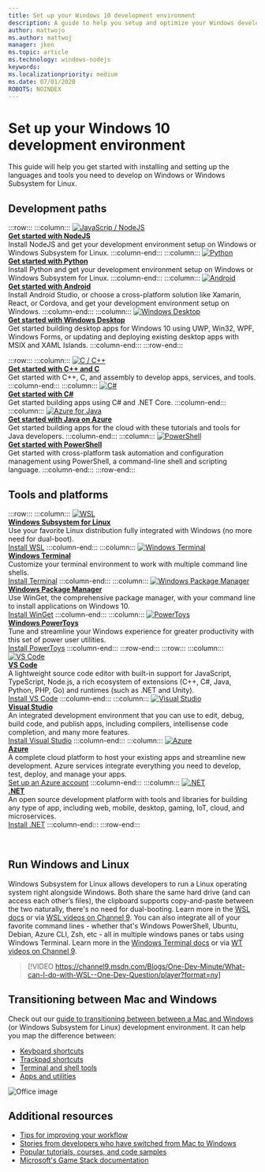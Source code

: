 ```yaml
---
title: Set up your Windows 10 development environment
description: A guide to help you setup and optimize your Windows development environment. We will get you started installing the languages and tools that you need to develop using Windows or Windows Subsystem for Linux.
author: mattwojo 
ms.author: mattwoj 
manager: jken
ms.topic: article
ms.technology: windows-nodejs
keywords: 
ms.localizationpriority: medium
ms.date: 07/01/2020
ROBOTS: NOINDEX
---
```


# Set up your Windows 10 development environment

This guide will help you get started with installing and setting up the languages and tools you need to develop on Windows or Windows Subsystem for Linux.

## Development paths

:::row:::
    :::column:::
       [![JavaScrip / NodeJS](../images/nodejs-logo.png)](https://docs.microsoft.com/windows/nodejs)<br>
        **[Get started with NodeJS](https://docs.microsoft.com/windows/nodejs)**<br>
        Install NodeJS and get your development environment setup on Windows or Windows Subsystem for Linux.
    :::column-end:::
    :::column:::
       [![Python](../images/python-logo.png)](https://docs.microsoft.com/windows/python)<br>
        **[Get started with Python](https://docs.microsoft.com/windows/python)**<br>
        Install Python and get your development environment setup on Windows or Windows Subsystem for Linux.
    :::column-end:::
    :::column:::
       [![Android](../images/android-logo.png)](https://docs.microsoft.com/windows/android)<br>
        **[Get started with Android](https://docs.microsoft.com/windows/android)**<br>
        Install Android Studio, or choose a cross-platform solution like Xamarin, React, or Cordova, and get your development environment setup on Windows.
    :::column-end:::
    :::column:::
       [![Windows Desktop](../images/windows-logo.png)](https://docs.microsoft.com/windows/apps/)<br>
        **[Get started with Windows Desktop](https://docs.microsoft.com/windows/apps/)**<br>
        Get started building desktop apps for Windows 10 using UWP, Win32, WPF, Windows Forms, or updating and deploying existing desktop apps with MSIX and XAML Islands.
    :::column-end:::
:::row-end:::

:::row:::
    :::column:::
       [![C / C++](../images/c-logo.png)](https://docs.microsoft.com/cpp/)<br>
        **[Get started with C++ and C](https://docs.microsoft.com/cpp/)**<br>
        Get started with C++, C, and assembly to develop apps, services, and tools.
    :::column-end:::
    :::column:::
       [![C#](../images/csharp-logo.png)](https://docs.microsoft.com/dotnet/csharp/)<br>
        **[Get started with C#](https://docs.microsoft.com/dotnet/csharp/)**<br>
        Get started building apps using C# and .NET Core.
    :::column-end:::
    :::column:::
       [![Azure for Java](../images/java-logo.png)](https://docs.microsoft.com/azure/developer/java/)<br>
        **[Get started with Java on Azure](https://docs.microsoft.com/azure/developer/java/)**<br>
        Get started building apps for the cloud with these tutorials and tools for Java developers.
    :::column-end:::
    :::column:::
       [![PowerShell](../images/powershell.png)](https://docs.microsoft.com/powershell/)<br>
        **[Get started with PowerShell](https://docs.microsoft.com/powershell/)**<br>
        Get started with cross-platform task automation and configuration management using PowerShell, a command-line shell and scripting language.
    :::column-end:::
:::row-end:::

## Tools and platforms

:::row:::
    :::column:::
       [![WSL](../images/windows-linux-dev-env.png)](https://docs.microsoft.com/windows/wsl/)<br>
        **[Windows Subsystem for Linux](https://docs.microsoft.com/windows/wsl/)**<br>
        Use your favorite Linux distribution fully integrated with Windows (no more need for dual-boot).<br>
        [Install WSL](https://docs.microsoft.com/windows/wsl/install-win10)
    :::column-end:::
    :::column:::
       [![Windows Terminal](../images/terminal.png)](https://docs.microsoft.com/windows/terminal/)<br>
        **[Windows Terminal](https://docs.microsoft.com/windows/terminal/)**<br>
        Customize your terminal environment to work with multiple command line shells.
        <br>
        [Install Terminal](https://www.microsoft.com/p/windows-terminal/9n0dx20hk701?rtc=1&activetab=pivot:overviewtab)
    :::column-end:::
    :::column:::
       [![Windows Package Manager](../images/winget.png)](https://docs.microsoft.com/windows/package-manager/)<br>
        **[Windows Package Manager](https://docs.microsoft.com/windows/package-manager/)**<br>
        Use WinGet, the comprehensive package manager, with your command line to install applications on Windows 10.<br>
        [Install WinGet](https://docs.microsoft.com/windows/package-manager/winget/#install-winget)
    :::column-end:::
    :::column:::
       [![PowerToys](../images/powertoys.png)](https://github.com/microsoft/PowerToys)<br>
        **[Windows PowerToys](https://github.com/microsoft/PowerToys)**<br>
        Tune and streamline your Windows experience for greater productivity with this set of power user utilities.<br>
        [Install PowerToys](https://github.com/microsoft/PowerToys#installing-and-running-microsoft-powertoys)
    :::column-end:::
:::row-end:::
:::row:::
    :::column:::
       [![VS Code](../images/Vscode.png)](https://code.visualstudio.com/docs)<br>
        **[VS Code](https://code.visualstudio.com/docs)**<br>
        A lightweight source code editor with built-in support for JavaScript, TypeScript, Node.js, a rich ecosystem of extensions (C++, C#, Java, Python, PHP, Go) and runtimes (such as .NET and Unity).<br>
        [Install VS Code](https://code.visualstudio.com/download)
    :::column-end:::
    :::column:::
       [![Visual Studio](../images/visualstudio.png)](https://docs.microsoft.com/visualstudio/windows/)<br>
        **[Visual Studio](https://docs.microsoft.com/visualstudio/windows/)**<br>
        An integrated development environment that you can use to edit, debug, build code, and publish apps, including compilers, intellisense code completion, and many more features.<br>
        [Install Visual Studio](https://docs.microsoft.com/visualstudio/install/install-visual-studio)
    :::column-end:::
    :::column:::
       [![Azure](../images/Azure.png)](https://docs.microsoft.com/azure/guides/developer/azure-developer-guide)<br>
        **[Azure](https://docs.microsoft.com/azure/guides/developer/azure-developer-guide)**<br>
        A complete cloud platform to host your existing apps and streamline new development. Azure services integrate everything you need to develop, test, deploy, and manage your apps.<br>
        [Set up an Azure account](https://azure.microsoft.com/free/)
    :::column-end:::
    :::column:::
       [![.NET](../images/net.png)](https://dotnet.microsoft.com/)<br>
        **[.NET](https://docs.microsoft.com/dotnet/standard/get-started/)**<br>
        An open source development platform with tools and libraries for building any type of app, including web, mobile, desktop, gaming, IoT, cloud, and microservices.<br>
        [Install .NET](https://dotnet.microsoft.com/download)
    :::column-end:::
:::row-end:::

<br>

## Run Windows and Linux

Windows Subsystem for Linux allows developers to run a Linux operating system right alongside Windows. Both share the same hard drive (and can access each other’s files), the clipboard supports copy-and-paste between the two naturally, there's no need for dual-booting. Learn more in the [WSL docs](https://docs.microsoft.com/windows/wsl) or via [WSL videos on Channel 9](https://channel9.msdn.com/Search?term=wsl&lang-en=true). You can also integrate all of your favorite command lines - whether that's Windows PowerShell, Ubuntu, Debian, Azure CLI, Zsh, etc - all in multiple windows panes or tabs using Windows Terminal. Learn more in the [Windows Terminal docs](https://docs.microsoft.com/windows/terminal) or via [WT videos on Channel 9](https://channel9.msdn.com/Search?term=windows%20terminal&lang-en=true).

> [!VIDEO https://channel9.msdn.com/Blogs/One-Dev-Minute/What-can-I-do-with-WSL--One-Dev-Question/player?format=ny]

## Transitioning between Mac and Windows

Check out our [guide to transitioning between between a Mac and Windows](https://docs.microsoft.com/windows/dev-environment/mac-to-windows) (or Windows Subsystem for Linux) development environment. It can help you map the difference between:

* [Keyboard shortcuts](https://docs.microsoft.com/windows/dev-environment/mac-to-windows#keyboard-shortcuts)
* [Trackpad shortcuts](https://docs.microsoft.com/windows/dev-environment/mac-to-windows#trackpad-shortcuts)
* [Terminal and shell tools](https://docs.microsoft.com/windows/dev-environment/mac-to-windows#terminal-and-shell)
* [Apps and utilities](https://docs.microsoft.com/windows/dev-environment/mac-to-windows#apps-and-utilities)

![Office image](../images/flashy-office3.png)

## Additional resources

* [Tips for improving your workflow](./tips.md)
* [Stories from developers who have switched from Mac to Windows](./dev-stories.md)
* [Popular tutorials, courses, and code samples](./tutorials.md)
* [Microsoft's Game Stack documentation](https://docs.microsoft.com/gaming/)

